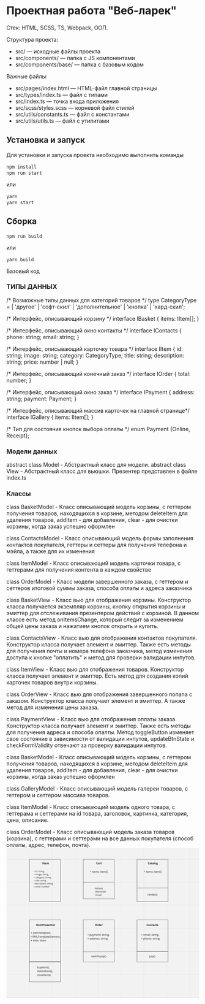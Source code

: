 # Проектная работа "Веб-ларек"

Стек: HTML, SCSS, TS, Webpack, ООП.

Структура проекта:
- src/ — исходные файлы проекта
- src/components/ — папка с JS компонентами
- src/components/base/ — папка с базовым кодом

Важные файлы:
- src/pages/index.html — HTML-файл главной страницы
- src/types/index.ts — файл с типами
- src/index.ts — точка входа приложения
- src/scss/styles.scss — корневой файл стилей
- src/utils/constants.ts — файл с константами
- src/utils/utils.ts — файл с утилитами

## Установка и запуск
Для установки и запуска проекта необходимо выполнить команды

```
npm install
npm run start
```

или

```
yarn
yarn start
```
## Сборка

```
npm run build
```

или

```
yarn build
```
Базовый код

### ТИПЫ ДАННЫХ

/* Возможные типы данных для категорий товаров */
type CategoryType =
  | 'другое'
  | 'софт-скил'
  | 'дополнительное'
  | 'кнопка'
  | 'хард-скил';
 
 /* Интерфейс, описывающий корзину */
interface IBasket {
  items: IItem[];
}

/* Интерфейс, описывающий окно контакты */
interface IContacts {
    phone: string;
    email: string;
}

/* Интерфейс, описывающий карточку товара */
interface IItem {
    id: string;
    image: string;
    category: CategoryType;
    title: string;
    description: string;
    price: number | null;
}

/* Интерфейс, описывающий конечный заказ */
interface IOrder {
    total: number;
}

/* Интерфейс, описывающий окно заказ */
interface IPayment {
    address: string;
    payment: Payment;
}

/* Интерфейс, описывающий массив карточек на главной странице*/
interface IGallery {
    items: IItem[];
}

/* Тип для состояния кнопок выбора оплаты */
enum Payment {Online, Receipt};

### Модели данных

abstract class Model - Абстрактный класс для модели.
abstract class View - Абстрактный класс для вьюшки.
Презентер представлен в файле index.ts


### Классы

class BasketModel - Класс описывающий модель корзины, с геттером получения товаров, находящихся в корзине, методом deleteItem для удаления товаров, addItem - для добавления, clear - для очистки корзины, когда заказ успешно оформлен

class ContactsModel - Класс описывающий модель формы заполнения контактов покупателя, геттеры и сеттеры для получения телефона и мэйла, а также для их изменения

class ItemModel - Класс описывающий модель карточки товара, с геттерами для получения контента в каждом свойстве

class OrderModel - Класс модели завершенного заказа, с геттером и сеттеров итоговой суммы заказа, способа оплаты и адреса заказчика 

class BasketView - Класс вью для отображения корзины. Конструктор класса получается экземпляр корзины, кнопку открытия корзины и эмиттер для отслеживания презентером действий с корзиной. В данном классе есть метод onItemsChange, который следит за изменением общей цены заказа и нажатием кнопок открыть и купить.

сlass ContactsView - Класс вью для отображения контактов покупателя. Конструктор класса получает элемент и эмиттер. Также есть методы для получения почты и номера телефона заказчика, метод изменения доступа к кнопке "оплатить" и метод для проверки валидации инпутов.

class ItemView - Класс вью для отображения товаров. Конструктор класса получает элемент и эмиттер. Есть метод для создания копий карточек товаров внутри корзины.

class OrderView - Класс вью для отображения завершенного попапа с заказом. Конструктор класса получает элемент и эмиттер. А также метод для изменения цены заказа. 

class PaymentView - Класс вью для отображения оплаты заказа. Конструктор класса получает элемент и эмиттер. Также есть методы для получения адреса и способа опалты. Метод toggleButton изменяет свое состояние в зависимости от валидации инпутов, updateBtnState и checkFormValidity отвечают за проверку валидации инпутов.

class BasketModel - Класс описывающий модель корзины, с геттером получения товаров, находящихся в корзине, методом deleteItem для удаления товаров, addItem - для добавления, clear - для очистки корзины, когда заказ успешно оформлен

class GalleryModel - Класс описывающий модель галереи товаров, с геттером и сеттером массива товаров.

class ItemModel - Класс описывающий модель одного товара, с геттерама и сеттерами на id товара, заголовок, картинка, категория, цена, описание.

class OrderModel - Класс описывающий модель заказа товаров (корзина), с геттерами и сеттерами на все данных покупателя (способ оплаты, адрес, телефон, почта).
<img src="./assets/README.jpeg">
